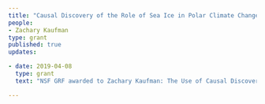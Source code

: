 ```yaml
---
title: "Causal Discovery of the Role of Sea Ice in Polar Climate Change"
people:
- Zachary Kaufman 
type: grant 
published: true
updates:

- date: 2019-04-08
  type: grant
  text: "NSF GRF awarded to Zachary Kaufman: The Use of Causal Discovery Techniques for Quantifying High-Latitude Climate Feedbacks"

---
```


